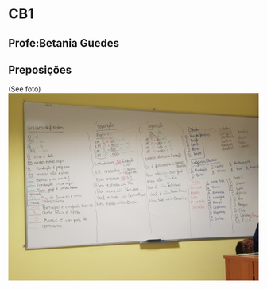 
# CB1
## Profe:Betania Guedes

## Preposições
(See foto)
![alt text](https://raw.githubusercontent.com/lucachaco/activegrammar/gh-pages/po/prepositions.jpg "Logo Title Text 1")
